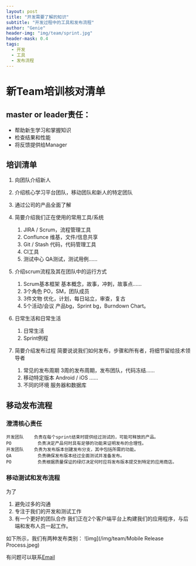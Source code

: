 ```yaml
---
layout: post
title: "开发需要了解的知识"
subtitle: "开发过程中的工具和发布流程"
author: "Genie"
header-img: "img/team/sprint.jpg"
header-mask: 0.4
tags:
  - 开发
  - 工具
  - 发布流程
---
```


# 新Team培训核对清单
## master or leader责任：

* 帮助新生学习和掌握知识
* 检查结果和性能
* 将反馈提供给Manager

## 培训清单
1. 向团队介绍新人
2. 介绍核心学习平台团队，移动团队和新人的特定团队
3. 通过公司的产品全面了解
4. 简要介绍我们正在使用的常用工具/系统	
	1. JIRA / Scrum，流程管理工具	 	　	　
	2. Conflunce	维基，文件/信息共享	 	　	　
	3. Git / Stash	代码，代码管理工具	　	　
	4. CI工具	　	　	　
	5. 测试中心	QA测试，测试用例......	　	
	
5. 介绍scrum流程及其在团队中的运行方式	
	1. Scrum基本框架	基本概念，故事，冲刺，故事点......
	2. 	3个角色	PO，SM，团队成员	　	 	 
	3. 3件文物	优化，计划，每日站立，审查，复古
	4. 5个活动/会议	产品bg，Sprint bg，Burndown Chart。	　
6. 日常生活和日常生活
	1. 日常生活	　	　	　	　
	2. Sprint例程	　

7. 简要介绍发布过程	简要说说我们如何发布，步骤和所有者，将细节留给技术领导者 
	1. 常见的发布周期	3周的发布周期，发布团队，代码冻结......
	2. 移动特定版本	Android / iOS ......	
	3. 不同的环境	服务器和数据库	


## 移动发布流程

### 澄清核心责任
```
开发团队 	负责在每个sprint结束时提供经过测试的，可能可释放的产品。 
PO		 	负责决定产品何时具有足够的功能来证明发布的合理性。
开发团队	负责为发布版本创建发布分支，其中包括所需的功能。
QA			负责确保发布版本经过全面测试并准备发布。
PO  		负责根据质量保证的绿灯决定何时应将发布版本提交到特定的应用商店。
```
### 移动测试和发布流程
为了 

1. 避免过多的沟通
2. 专注于我们的开发和测试工作
3. 有一个更好的团队合作
我们正在2个客户端平台上构建我们的应用程序，与后端和发布人员一起工作。

如下所示，我们有两种发布类别：
![img](/img/team/Mobile Release Process.jpeg)

有问题可以联系[Email](mailto:ep_chengsun@aliyun.com)
